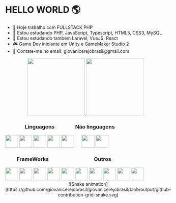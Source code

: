 <h1>HELLO WORLD 🌎</h1>

<ul>
  <li>🏢 Hoje trabalho com FULLSTACK PHP</li>
  <li>📖 Estou estudando PHP, JavaScript, Typescript, HTML5, CSS3, MySQL</li>
  <li>📖 Estou estudando também Laravel, VueJS, React</li>
  <li>🎮 Game Dev iniciante em Unity e GameMaker Studio 2</li>
  <li>📧 Contate-me no email: giovanicerejobrasil@gmail.com</li>
</ul>

<div style="text-align: center;">
 <a href="https://github.com/giovanicerejobrasil">
 <img height="180em" src="https://github-readme-stats.vercel.app/api?username=giovanicerejobrasil&show_icons=true&theme=dark&include_all_commits=true&count_private=true"/>
 <img height="180em" src="https://github-readme-stats.vercel.app/api/top-langs/?username=giovanicerejobrasil&layout=compact&langs_count=7&theme=dark"/>
 </a>
</div>

<div style="display: inline-block; text-align: center;">
  <h3>Linguagens</h3>
  <img width="40px" src="https://cdn.jsdelivr.net/gh/devicons/devicon/icons/php/php-original.svg" />

  <img width="40px" src="https://cdn.jsdelivr.net/gh/devicons/devicon/icons/javascript/javascript-original.svg" />

  <img width="40px" src="https://cdn.jsdelivr.net/gh/devicons/devicon/icons/typescript/typescript-original.svg" />

  <img width="40px" src="https://cdn.jsdelivr.net/gh/devicons/devicon/icons/java/java-original-wordmark.svg" />
  
  <img width="40px" src="https://cdn.jsdelivr.net/gh/devicons/devicon/icons/python/python-original-wordmark.svg" />
  
</div>

<div style="display: inline-block; text-align: center;">
  <h3>Não linguagens</h3>
  <img width="40px" src="https://cdn.jsdelivr.net/gh/devicons/devicon/icons/html5/html5-original-wordmark.svg" />
  
  <img width="40px" src="https://cdn.jsdelivr.net/gh/devicons/devicon/icons/css3/css3-original-wordmark.svg" />
</div>

<div style="display: inline-block; text-align: center;">
  <h3>FrameWorks</h3>
  
  <img width="40px" src="https://cdn.jsdelivr.net/gh/devicons/devicon/icons/laravel/laravel-plain-wordmark.svg" />
          
  <img width="40px" src="https://cdn.jsdelivr.net/gh/devicons/devicon/icons/react/react-original-wordmark.svg" />
          
  <img width="40px" src="https://cdn.jsdelivr.net/gh/devicons/devicon/icons/vuejs/vuejs-original-wordmark.svg" />
          
  <img width="40px" src="https://cdn.jsdelivr.net/gh/devicons/devicon/icons/bootstrap/bootstrap-original-wordmark.svg" />
          
</div>

<div style="display: inline-block; text-align: center;">
  <h3>Outros</h3>

  <img width="40px" src="https://cdn.jsdelivr.net/gh/devicons/devicon/icons/chrome/chrome-original-wordmark.svg" />

  <img width="40px" src="https://cdn.jsdelivr.net/gh/devicons/devicon/icons/github/github-original-wordmark.svg" />

  <img width="40px" src="https://cdn.jsdelivr.net/gh/devicons/devicon/icons/npm/npm-original-wordmark.svg" />

  <img width="40px" src="https://cdn.jsdelivr.net/gh/devicons/devicon/icons/composer/composer-original.svg" />

  <img width="40px" src="https://cdn.jsdelivr.net/gh/devicons/devicon/icons/xd/xd-line.svg" />

  <img width="40px" src="https://cdn.jsdelivr.net/gh/devicons/devicon/icons/blender/blender-original-wordmark.svg" />
</div>

<div style="display: inline-block; text-align: center;">
	![Snake animation](https://github.com/giovanicerejobrasil/giovanicerejobrasil/blob/output/github-contribution-grid-snake.svg)
</div>
